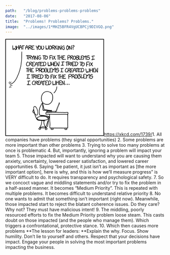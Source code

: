 ```yaml
---
path:	"/blog/problems-problems-problems"
date:	"2017-08-06"
title:	"Problems! Problems? Problems."
image:	"../images/1*MHZ5BFR4VgUCBPCj9DIVGQ.png"
---
```


![](../images/1*MHZ5BFR4VgUCBPCj9DIVGQ.png)<https://xkcd.com/1739/>1. All companies have problems (they signal opportunities)
2. Some problems are more important than other problems
3. Trying to solve too many problems at once is problematic
4. But, importantly, ignoring a problem will impact your team
5. Those impacted will want to understand why you are causing them anxiety, uncertainty, lowered career satisfaction, and lowered career opportunities
6. Saying “be patient, it just isn’t as important as [the more important option], here is why, and this is how we’ll measure progress” is VERY difficult to do. It requires transparency and psychological safety.
7. So we concoct vague and middling statements and/or try to fix the problem in a half-assed manner. It becomes “Medium Priority”. This is repeated with multiple problems. It becomes difficult to understand relative priority
8. No one wants to admit that something isn’t important (right now). Meanwhile, those impacted start to reject the blatant coherence issues. Do they care? Why not? They must have malicious intent!
9. The middling, poorly resourced efforts to fix the Medium Priority problem loose steam. This casts doubt on those impacted (and the people who manage them). Which triggers a confrontational, protective stance.
10. Which then causes more problems
**The lesson for leaders: **Explain the why. Focus. Show humility. Don’t lie to yourself and others. Respect that your decisions have impact. Engage your people in solving the most important problems impacting the business.


